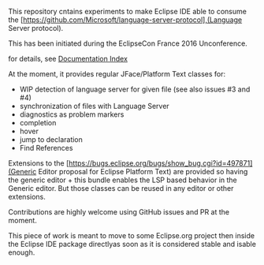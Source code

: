 This repository cntains experiments to make Eclipse IDE able to consume the [https://github.com/Microsoft/language-server-protocol],(Language Server protocol).

This has been initiated during the EclipseCon France 2016 Unconference.

for details, see [Documentation Index](/adoc/index.adoc)

At the moment, it provides regular JFace/Platform Text classes for:
* WIP detection of language server for given file (see also issues #3 and #4)
* synchronization of files with Language Server
* diagnostics as problem markers
* completion
* hover
* jump to declaration
* Find References

Extensions to the [https://bugs.eclipse.org/bugs/show_bug.cgi?id=497871](Generic Editor proposal for Eclipse Platform Text) are provided so having the generic editor + this bundle enables the LSP based behavior in the Generic editor. But those classes can be reused in any editor or other extensions.

Contributions are highly welcome using GitHub issues and PR at the moment.

This piece of work is meant to move to some Eclipse.org project then inside the Eclipse IDE package directlyas soon as it is considered stable and isable enough.
